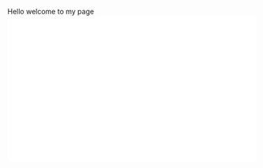 Hello welcome to my page
<br>
![](https://raw.githubusercontent.com/Kuon-dev/github-stats/master/generated/overview.svg#gh-dark-mode-only)
